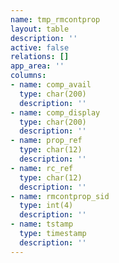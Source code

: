 ```yaml
---
name: tmp_rmcontprop
layout: table
description: ''
active: false
relations: []
app_area: ''
columns:
- name: comp_avail
  type: char(200)
  description: ''
- name: comp_display
  type: char(200)
  description: ''
- name: prop_ref
  type: char(12)
  description: ''
- name: rc_ref
  type: char(12)
  description: ''
- name: rmcontprop_sid
  type: int(4)
  description: ''
- name: tstamp
  type: timestamp
  description: ''
---
```


